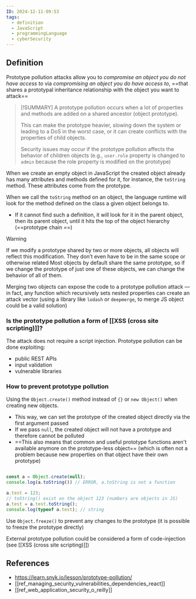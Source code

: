 ```yaml
---
ID: 2024-12-11-09:53
tags:
  - definition
  - JavaScript
  - programmingLanguage
  - cyberSecurity
---
```

## Definition

Prototype pollution attacks allow you to *compromise an object you do not have access to* via *compromising an object you do have access to*, ==that shares a prototypal inheritance relationship with the object you want to attack==

> [!SUMMARY]
> A prototype pollution occurs when a lot of properties and methods are added on a shared ancestor (object prototype).
> 
>This can make the prototype heavier, slowing down the system or leading to a DoS in the worst case, or it can create conflicts with the properties of child objects.
> 
> Security issues may occur if the prototype pollution affects the behavior of children objects (e.g., `user.role` property is changed to `admin` because the role property is modified on the prototype)

When we create an empty object in JavaScript the created object already has many attributes and methods defined for it, for instance, the `toString` method. These attributes come from the prototype.

When we call the `toString` method on an object, the language runtime will look for the method defined on the class a given object belongs to.
- If it cannot find such a definition, it will look for it in the parent object, then its parent object, until it hits the top of the object hierarchy (==prototype chain ==)

> [!WARNING]
> If we modify a prototype shared by two or more objects, all objects will reflect this modification. They don’t even have to be in the same scope or otherwise related
   Most objects by default share the same prototype, so if we change the prototype of just one of these objects, we can change the behavior of all of them.

Merging two objects can expose the code to a prototype pollution attack — in fact, any function which recursively sets nested properties can create an attack vector (using a library like `lodash` or `deepmerge`, to merge JS object could be a valid solution) 

### Is the prototype pollution a form of [[XSS (cross site scripting)]]?

The attack does not require a script injection. Prototype pollution can be done exploiting:
- public REST APIs
- input validation
- vulnerable libraries

### How to prevent prototype pollution

Using the `Object.create()` method instead of `{}` or `new Object()` when creating new objects. 
- This way, we can set the prototype of the created object directly via the first argument passed
- If we pass `null`, the created object will not have a prototype and therefore cannot be polluted
- ==This also means that common and useful prototype functions aren't available anymore on the prototype-less object== (which is often not a problem because new properties on that object have their own prototype)

```JavaScript

const a = Object.create(null);
console.log(a.toString()) // ERROR, a.toString is not a function

a.test = 123;
// toString() exist on the object 123 (numbers are objects in JS)
a.test = a.test.toString();
console.log(typeof a.test); // string 

```

Use `Object.freeze()` to prevent any changes to the prototype (it is possible to freeze the prototype directly)

External prototype pollution could be considered a form of code-injection (see [[XSS (cross site scripting)]])

## References
- https://learn.snyk.io/lesson/prototype-pollution/
- [[ref_managing_security_vulnerabilities_dependencies_react]]
- [[ref_web_application_security_o_reilly]]